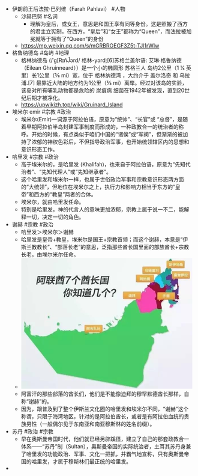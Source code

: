 - 伊朗前王后法拉·巴列维（Farah Pahlavi） #人物
	- 沙赫巴努 #名词
		- 理解为皇后，或女王，意思是和国王享有同等身份。这是照搬了西方的君主立宪制，在西方，“皇后”和“女王”都称为“Queen”，而法拉被加冕就等于拥有了“Queen”的身份
	- https://mp.weixin.qq.com/s/mGRBROEGF3Z5t-TJl1rWIw
- 格鲁纳德岛 #岛屿 #地理
	- 格林纳德岛 (/ˈɡ[RɪñĴərd/ 格林-yərd;[6]苏格兰盖尔语: 艾琳·格鲁纳德（Eilean Ghruinneard））是一个小的椭圆形 苏格兰人 岛约2公里（1 1⁄4 英里）长1公里（5⁄8 mi）宽，位于 格林纳德湾 ，大约介于 盖尔洛奇 和 乌拉浦.[7] 最靠近大陆的地方约为1公里（5⁄8 mi）离岸。经过对该岛的实验，该岛对所有哺乳动物都是危险的 炭疽病 细菌在1942年被发现，直到20世纪后期才被净化。
	- https://upwikizh.top/wiki/Gruinard_Island
- 埃米尔 emir #宗教 #政治
	- 埃米尔(Emir)一词源于阿拉伯语，原意为“统帅”、“长官”或 “总督”，是随着早期阿拉伯半岛封建军事制度而形成的，一种政教合一的统治者的称呼。开始的时候，有点类似于咱们中国的“诸侯”或“军阀”，但渐渐的被加持了浓郁的神权色彩后，不但指导政治军事，也开始统领辖区内的思想和意识形态工作。
- 哈里发 #宗教 #政治
	- 高于埃米尔的，是哈里发 (Khalifah)，也来自于阿拉伯语，原意为“先知代治者”、“先知代理人”或“先知继承者”。
	- 这个哈里发和埃米尔一样，也属于世俗政治军事和宗教意识形态两方面的“大统领”，但地位在埃米尔之上，执行力和影响力相当于东方的“皇帝”和西方的“教皇”两者的合体。
	- 埃米尔，就由哈里发任命。
	- 特别是哈里发，神的代言人的意味更加浓郁，宗教上属于说一不二，能解释一切，决定一切的角色。
- 谢赫 #宗教 #政治
	- 哈里发＞埃米尔＞谢赫
	- 哈里发是皇帝+教皇，埃米尔是国王+宗教首领；而这个谢赫，本意是“伊斯兰教教长”、“部落长老”的意思，泛指那些酋长国里面的部族酋长+宗教长老，由埃尔米尔任命。
	- ![image.png](../assets/image_1661304569749_0.png)
	- 阿富汗的那些部落的酋长们，他们是不能像迪拜的穆罕默德酋长那样，自称“谢赫”的。
	- 因为，跟普及到了整个伊斯兰文化圈的哈里发和埃米尔不同，“谢赫”这个称谓，只限于海湾地区，针对的是阿拉伯酋长，或者是有阿拉伯血统的贵族男性（一般偶尔见于东南亚和南亚穆斯林的姓名前缀）。
- 苏丹 #政治 #宗教
	- 早在奥斯曼帝国时代，他们就已经另辟蹊径，建立了自己的那套政教合一体系——“苏丹”制（Sultan），奥斯曼帝国的实际统治者，土耳其苏丹身兼了哈里发的功能政治、军事、文化一把抓，并霸气地宣称，只有奥斯曼帝国的哈里发，才属于穆斯林们最正统的哈里发。
-